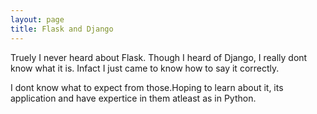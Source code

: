 ```yaml
---
layout: page
title: Flask and Django
---
```


Truely I never heard about Flask. Though I heard of Django, I really dont know what it is. Infact I just came to know how to say it correctly.

I dont know what to expect from those.Hoping to learn about it, its application and have expertice in them atleast as in Python. 



